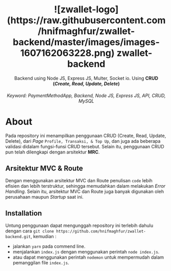 <h1  align="center">
![zwallet-logo](https://raw.githubusercontent.com/hnifmaghfur/zwallet-backend/master/images/images-1607162063228.png)
zwallet-backend
</h1>
<p align="center">
    Backend using Node JS, Express JS, Multer, Socket io.
	Using <strong>CRUD (<i>Create, Read, Update, Delete</i>)</strong>
</p>
<h6  align="center">
Keyword: <i>PaymentMethodApp, Backend, Node JS, Express JS, API, CRUD, MySQL</i></h6>

# About

Pada repository ini menampilkan penggunaan CRUD (Create, Read, Update, Delete), dari <i> Page </i> `Profile, Transaksi, & Top Up`, dan juga ada beberapa validasi didalam fungsi-funsi CRUD tersebut. Selain itu, penggunaan CRUD pun telah dilengkapi dengan arsitektur <strong>MRC</strong>.

## Arsitektur MVC & Route

Dengan menggunakan arsitektur MVC dan Route penulisan `code` lebih efisien dan lebih terstruktur, sehingga memudahkan dalam melakukan <i>Error Handling</i>. Selain itu, arsitektur MVC dan Route juga banyak digunakan oleh perusahaan maupun <i>Startup</i> saat ini.

## Installation

Untung penggunaan dapat mengunggah repository ini terlebih dahulu dengan cara `git clone https://github.com/hnifmaghfur/zwallet-backend.git`, kemudian :

- jalankan `yarn` pada commend line.
- menjalankan `index.js` dengan menggunakan perintah `node index.js`.
- atau dapat menggunakan perintah `nodemon` untuk mempermudah dalam pemanggilan file `index.js`.
